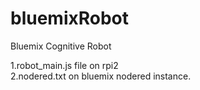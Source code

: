 # bluemixRobot
Bluemix Cognitive Robot 

1.robot_main.js file on rpi2 <br>
2.nodered.txt on bluemix nodered instance.
